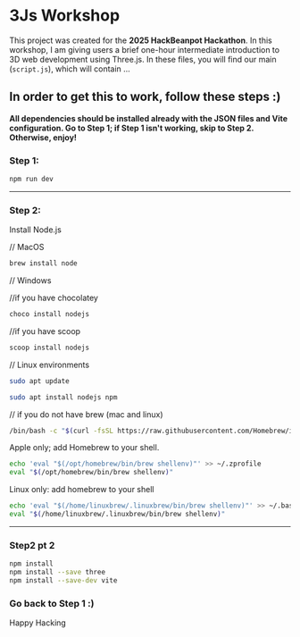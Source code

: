 # 3Js Workshop

This project was created for the **2025 HackBeanpot Hackathon**. In this workshop, I am giving users a brief one-hour intermediate introduction to 3D web development using Three.js. In these files, you will find our main (`script.js`), which will contain ...

## In order to get this to work, follow these steps :)

**All dependencies should be installed already with the JSON files and Vite configuration. Go to Step 1; if Step 1 isn't working, skip to Step 2. Otherwise, enjoy!**

### Step 1:
```bash
npm run dev
```
---- 
### Step 2: 


Install Node.js 

// MacOS
```bash
brew install node
```

// Windows

//if you have chocolatey

```bash
choco install nodejs
```

//if you have scoop

```bash
scoop install nodejs
```

// Linux environments 

```bash
sudo apt update

sudo apt install nodejs npm
```

// if you do not have brew (mac and linux)

```bash
/bin/bash -c "$(curl -fsSL https://raw.githubusercontent.com/Homebrew/install/HEAD/install.sh)"
```
Apple only; add Homebrew to your shell.
```bash
echo 'eval "$(/opt/homebrew/bin/brew shellenv)"' >> ~/.zprofile
eval "$(/opt/homebrew/bin/brew shellenv)"
```

Linux only: add homebrew to your shell 

```bash
echo 'eval "$(/home/linuxbrew/.linuxbrew/bin/brew shellenv)"' >> ~/.bashrc
eval "$(/home/linuxbrew/.linuxbrew/bin/brew shellenv)"
```
---- ---- 
### Step2 pt 2 

```bash
npm install                 
npm install --save three
npm install --save-dev vite
```

### Go back to Step 1 :) 



Happy Hacking 
